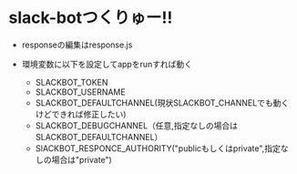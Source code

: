 # slack-botつくりゅー!!

- responseの編集はresponse.js

- 環境変数に以下を設定してappをrunすれば動く
    - SLACKBOT_TOKEN
    - SLACKBOT_USERNAME
    - SLACKBOT_DEFAULTCHANNEL(現状SLACKBOT_CHANNELでも動くけどできれば修正したい)
    - SLACKBOT_DEBUGCHANNEL（任意,指定なしの場合はSLACKBOT_DEFAULTCHANNEL）
    - SlACKBOT_RESPONCE_AUTHORITY("publicもしくはprivate",指定なしの場合は"private")
